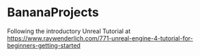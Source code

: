 # BananaProjects
Following the introductory Unreal Tutorial at https://www.raywenderlich.com/771-unreal-engine-4-tutorial-for-beginners-getting-started
